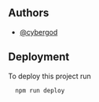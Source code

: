 
## Authors

- [@cybergod](https://www.github.com/cybergod)

## Deployment

To deploy this project run

```bash
  npm run deploy
```

